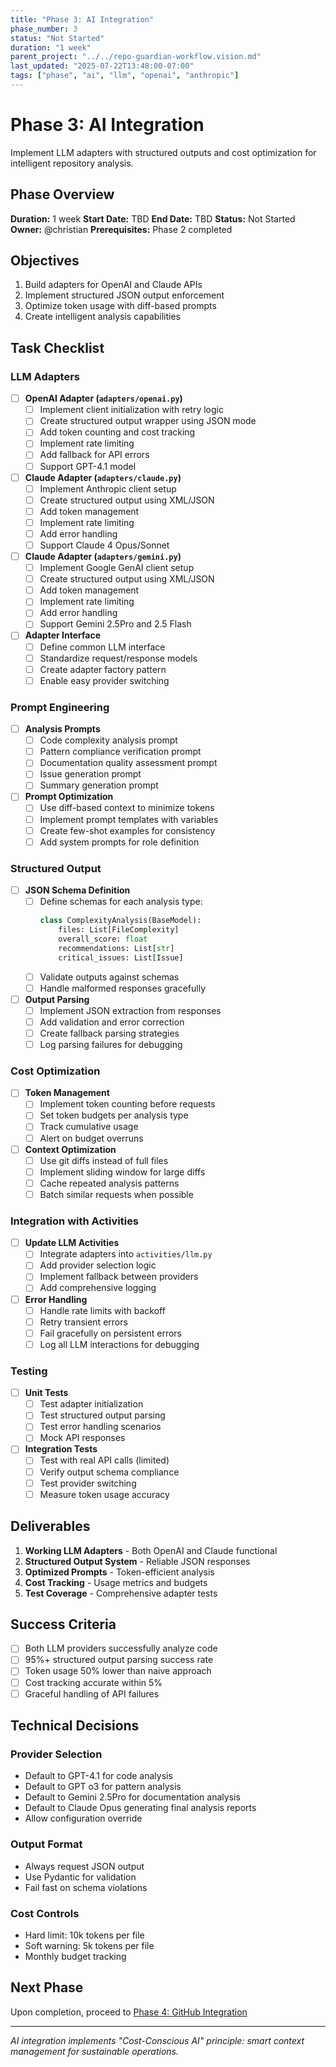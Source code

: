 ```yaml
---
title: "Phase 3: AI Integration"
phase_number: 3
status: "Not Started"
duration: "1 week"
parent_project: "../../repo-guardian-workflow.vision.md"
last_updated: "2025-07-22T13:48:00-07:00"
tags: ["phase", "ai", "llm", "openai", "anthropic"]
---
```


# Phase 3: AI Integration

Implement LLM adapters with structured outputs and cost optimization for intelligent repository analysis.

## Phase Overview

**Duration:** 1 week
**Start Date:** TBD
**End Date:** TBD
**Status:** Not Started
**Owner:** @christian
**Prerequisites:** Phase 2 completed

## Objectives

1. Build adapters for OpenAI and Claude APIs
2. Implement structured JSON output enforcement
3. Optimize token usage with diff-based prompts
4. Create intelligent analysis capabilities

## Task Checklist

### LLM Adapters
- [ ] **OpenAI Adapter (`adapters/openai.py`)**
  - [ ] Implement client initialization with retry logic
  - [ ] Create structured output wrapper using JSON mode
  - [ ] Add token counting and cost tracking
  - [ ] Implement rate limiting
  - [ ] Add fallback for API errors
  - [ ] Support GPT-4.1 model

- [ ] **Claude Adapter (`adapters/claude.py`)**
  - [ ] Implement Anthropic client setup
  - [ ] Create structured output using XML/JSON
  - [ ] Add token management
  - [ ] Implement rate limiting
  - [ ] Add error handling
  - [ ] Support Claude 4 Opus/Sonnet

- [ ] **Claude Adapter (`adapters/gemini.py`)**
  - [ ] Implement Google GenAI client setup
  - [ ] Create structured output using XML/JSON
  - [ ] Add token management
  - [ ] Implement rate limiting
  - [ ] Add error handling
  - [ ] Support Gemini 2.5Pro and 2.5 Flash

- [ ] **Adapter Interface**
  - [ ] Define common LLM interface
  - [ ] Standardize request/response models
  - [ ] Create adapter factory pattern
  - [ ] Enable easy provider switching

### Prompt Engineering
- [ ] **Analysis Prompts**
  - [ ] Code complexity analysis prompt
  - [ ] Pattern compliance verification prompt
  - [ ] Documentation quality assessment prompt
  - [ ] Issue generation prompt
  - [ ] Summary generation prompt

- [ ] **Prompt Optimization**
  - [ ] Use diff-based context to minimize tokens
  - [ ] Implement prompt templates with variables
  - [ ] Create few-shot examples for consistency
  - [ ] Add system prompts for role definition

### Structured Output
- [ ] **JSON Schema Definition**
  - [ ] Define schemas for each analysis type:
    ```python
    class ComplexityAnalysis(BaseModel):
        files: List[FileComplexity]
        overall_score: float
        recommendations: List[str]
        critical_issues: List[Issue]
    ```
  - [ ] Validate outputs against schemas
  - [ ] Handle malformed responses gracefully

- [ ] **Output Parsing**
  - [ ] Implement JSON extraction from responses
  - [ ] Add validation and error correction
  - [ ] Create fallback parsing strategies
  - [ ] Log parsing failures for debugging

### Cost Optimization
- [ ] **Token Management**
  - [ ] Implement token counting before requests
  - [ ] Set token budgets per analysis type
  - [ ] Track cumulative usage
  - [ ] Alert on budget overruns

- [ ] **Context Optimization**
  - [ ] Use git diffs instead of full files
  - [ ] Implement sliding window for large diffs
  - [ ] Cache repeated analysis patterns
  - [ ] Batch similar requests when possible

### Integration with Activities
- [ ] **Update LLM Activities**
  - [ ] Integrate adapters into `activities/llm.py`
  - [ ] Add provider selection logic
  - [ ] Implement fallback between providers
  - [ ] Add comprehensive logging

- [ ] **Error Handling**
  - [ ] Handle rate limits with backoff
  - [ ] Retry transient errors
  - [ ] Fail gracefully on persistent errors
  - [ ] Log all LLM interactions for debugging

### Testing
- [ ] **Unit Tests**
  - [ ] Test adapter initialization
  - [ ] Test structured output parsing
  - [ ] Test error handling scenarios
  - [ ] Mock API responses

- [ ] **Integration Tests**
  - [ ] Test with real API calls (limited)
  - [ ] Verify output schema compliance
  - [ ] Test provider switching
  - [ ] Measure token usage accuracy

## Deliverables

1. **Working LLM Adapters** - Both OpenAI and Claude functional
2. **Structured Output System** - Reliable JSON responses
3. **Optimized Prompts** - Token-efficient analysis
4. **Cost Tracking** - Usage metrics and budgets
5. **Test Coverage** - Comprehensive adapter tests

## Success Criteria

- [ ] Both LLM providers successfully analyze code
- [ ] 95%+ structured output parsing success rate
- [ ] Token usage 50% lower than naive approach
- [ ] Cost tracking accurate within 5%
- [ ] Graceful handling of API failures

## Technical Decisions

### Provider Selection
- Default to GPT-4.1 for code analysis
- Default to GPT o3 for pattern analysis
- Default to Gemini 2.5Pro for documentation analysis
- Default to Claude Opus generating final analysis reports
- Allow configuration override

### Output Format
- Always request JSON output
- Use Pydantic for validation
- Fail fast on schema violations

### Cost Controls
- Hard limit: 10k tokens per file
- Soft warning: 5k tokens per file
- Monthly budget tracking

## Next Phase

Upon completion, proceed to [Phase 4: GitHub Integration](../phase-4-github-integration/README.md)

---

*AI integration implements "Cost-Conscious AI" principle: smart context management for sustainable operations.*
